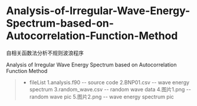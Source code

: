 # Analysis-of-Irregular-Wave-Energy-Spectrum-based-on-Autocorrelation-Function-Method

自相关函数法分析不规则波浪程序

Analysis of Irregular Wave Energy Spectrum based on Autocorrelation Function Method

>- fileList
> 1.analysis.f90 -- source code 
> 2.BNP01.csv  -- wave energy spectrum
> 3.random_wave.csv  --  random wave data
> 4.图片1.png -- random wave pic
> 5.图片2.png -- wave energy spectrum pic
